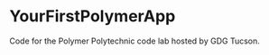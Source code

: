 YourFirstPolymerApp
===================

Code for the Polymer Polytechnic code lab hosted by GDG Tucson.
